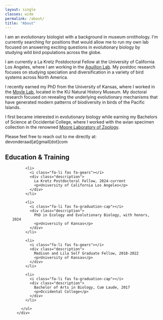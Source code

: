 ```yaml
---
layout: single
classes: wide
permalink: /about/
title: "About"
---
```


I am an evolutionary biologist with a background in museum ornithology. I'm currently searching for positions that would allow me to run my own lab focused on answering exciting questions in evolutionary biology by studying wild bird populations across the globe.

I am currently a La Kretz Postdoctoral Fellow at the University of California Los Angeles, where I am working in the [Aguillon Lab](https://stepfanieaguillon.com/). My postdoc research focuses on studying speciation and diversification in a variety of bird systems across North America.

I recently earned my PhD from the University of Kansas, where I worked in the [Moyle Lab](https://moyle4.wixsite.com/moyle-lab), located in the KU Natural History Museum. My doctoral research focused on revealing the underlying evolutionary mechanisms that have generated modern patterns of biodiversity in birds of the Pacific Islands.

I first became interested in evolutionary biology while earning my Bachelors of Science at Occidental College, where I worked with the avian specimen collection in the renowned [Moore Laboratory of Zoology](https://moorelab.oxy.edu/).

Please feel free to reach out to me directly at: devonderaad[at]gmail[dot]com

## Education & Training
<div class="col-md-7">
        <ul class="ul-edu fa-ul mb-0">

          <li>
            <i class="fa-li fas fa-gears"></i>
            <div class="description">
              La Kretz Postdoctoral Fellow, 2024-current  
              <p>University of California Los Angeles</p>
            </div>
          </li>
          
          <li>
            <i class="fa-li fas fa-graduation-cap"></i>
            <div class="description">
              PhD in Ecology and Evolutionary Biology, with honors, 2024
              <p>University of Kansas</p>
            </div>
          </li>
          
          <li>
            <i class="fa-li fas fa-gears"></i>
            <div class="description">
              Madison and Lila Self Graduate Fellow, 2018-2022  
              <p>University of Kansas</p>
            </div>
          </li>

          <li>
            <i class="fa-li fas fa-graduation-cap"></i>
            <div class="description">
              Bachelor of Arts in Biology, Cum Laude, 2017
              <p>Occidental College</p>
            </div>
          </li>
          
        </ul>
      </div>
      
